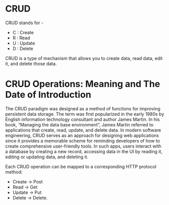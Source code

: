 # CRUD

CRUD stands for -
* C : Create
* R : Read
* U : Update
* D : Delete

CRUD is a type of mechanism that allows you to create data, read data, edit it, and delete those data.

# CRUD Operations: Meaning and The Date of Introduction 

The CRUD paradigm was designed as a method of functions for improving persistent data storage. The term was first popularized in the early 1980s by English information technology consultant and author James Martin. In his book, “Managing the data base environment”, James Martin referred to applications that create, read, update, and delete data.
In modern software engineering, CRUD serves as an approach for designing web applications since it provides a memorable scheme for reminding developers of how to create comprehensive user-friendly tools. In such apps, users interact with a database by creating a new record, accessing data in the UI by reading it, editing or updating data, and deleting it.

Each CRUD operation can be mapped to a corresponding HTTP protocol method:  
* Create -> Post
* Read -> Get
* Update -> Put
* Delete -> Delete.

